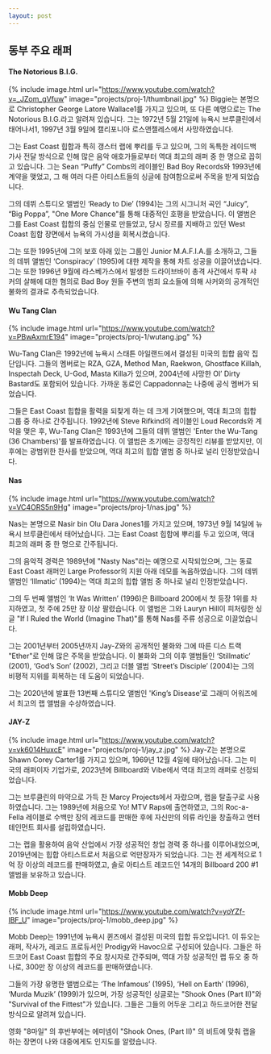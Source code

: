 ```yaml
---
layout: post
---
```

## 동부 주요 래퍼

#### The Notorious B.I.G.

{% include image.html url="https://www.youtube.com/watch?v=_JZom_gVfuw" image="projects/proj-1/thumbnail.jpg" %}
Biggie는 본명으로 Christopher George Latore Wallace1를 가지고 있으며, 또 다른 예명으로는 The Notorious B.I.G.라고 알려져 있습니다. 그는 1972년 5월 21일에 뉴욕시 브루클린에서 태어나서1, 1997년 3월 9일에 캘리포니아 로스앤젤레스에서 사망하였습니다.

그는 East Coast 힙합과 특히 갱스터 랩에 뿌리를 두고 있으며, 그의 독특한 레이드백 가사 전달 방식으로 인해 많은 음악 애호가들로부터 역대 최고의 래퍼 중 한 명으로 꼽히고 있습니다. 그는 Sean “Puffy” Combs의 레이블인 Bad Boy Records와 1993년에 계약을 맺었고, 그 해 여러 다른 아티스트들의 싱글에 참여함으로써 주목을 받게 되었습니다.

그의 데뷔 스튜디오 앨범인 ‘Ready to Die’ (1994)는 그의 시그니처 곡인 “Juicy”, “Big Poppa”, "One More Chance"를 통해 대중적인 호평을 받았습니다. 이 앨범은 그를 East Coast 힙합의 중심 인물로 만들었고, 당시 장르를 지배하고 있던 West Coast 힙합 장면에서 뉴욕의 가시성을 회복시켰습니다.

그는 또한 1995년에 그의 보호 아래 있는 그룹인 Junior M.A.F.I.A.를 소개하고, 그들의 데뷔 앨범인 ‘Conspiracy’ (1995)에 대한 제작을 통해 차트 성공을 이끌어냈습니다. 그는 또한 1996년 9월에 라스베가스에서 발생한 드라이브바이 총격 사건에서 투팍 샤커의 살해에 대한 혐의로 Bad Boy 원들 주변의 범죄 요소들에 의해 샤커와의 공개적인 불화의 결과로 추측되었습니다.

#### Wu Tang Clan

{% include image.html url="https://www.youtube.com/watch?v=PBwAxmrE194" image="projects/proj-1/wutang.jpg" %}

Wu-Tang Clan은 1992년에 뉴욕시 스태튼 아일랜드에서 결성된 미국의 힙합 음악 집단입니다. 그들의 멤버로는 RZA, GZA, Method Man, Raekwon, Ghostface Killah, Inspectah Deck, U-God, Masta Killa가 있으며, 2004년에 사망한 Ol’ Dirty Bastard도 포함되어 있습니다. 가까운 동료인 Cappadonna는 나중에 공식 멤버가 되었습니다.

그들은 East Coast 힙합을 활력을 되찾게 하는 데 크게 기여했으며, 역대 최고의 힙합 그룹 중 하나로 간주됩니다. 1992년에 Steve Rifkind의 레이블인 Loud Records와 계약을 맺은 후, Wu-Tang Clan은 1993년에 그들의 데뷔 앨범인 'Enter the Wu-Tang (36 Chambers)'를 발표하였습니다. 이 앨범은 초기에는 긍정적인 리뷰를 받았지만, 이후에는 광범위한 찬사를 받았으며, 역대 최고의 힙합 앨범 중 하나로 널리 인정받았습니다.

#### Nas

{% include image.html url="https://www.youtube.com/watch?v=VC4ORS5n9Hg" image="projects/proj-1/nas.jpg" %}

Nas는 본명으로 Nasir bin Olu Dara Jones1를 가지고 있으며, 1973년 9월 14일에 뉴욕시 브루클린에서 태어났습니다. 그는 East Coast 힙합에 뿌리를 두고 있으며, 역대 최고의 래퍼 중 한 명으로 간주됩니다.

그의 음악적 경력은 1989년에 "Nasty Nas"라는 예명으로 시작되었으며, 그는 동료 East Coast 래퍼인 Large Professor의 지원 아래 데모를 녹음하였습니다. 그의 데뷔 앨범인 ‘Illmatic’ (1994)는 역대 최고의 힙합 앨범 중 하나로 널리 인정받았습니다.

그의 두 번째 앨범인 ‘It Was Written’ (1996)은 Billboard 200에서 첫 등장 1위를 차지하였고, 첫 주에 25만 장 이상 팔렸습니다. 이 앨범은 그와 Lauryn Hill이 피처링한 싱글 "If I Ruled the World (Imagine That)"를 통해 Nas를 주류 성공으로 이끌었습니다.

그는 2001년부터 2005년까지 Jay-Z와의 공개적인 불화와 그에 따른 디스 트랙 "Ether"로 인해 많은 주목을 받았습니다. 이 불화와 그의 이후 앨범들인 ‘Stillmatic’ (2001), ‘God’s Son’ (2002), 그리고 더블 앨범 ‘Street’s Disciple’ (2004)는 그의 비평적 지위를 회복하는 데 도움이 되었습니다.

그는 2020년에 발표한 13번째 스튜디오 앨범인 'King’s Disease’로 그래미 어워즈에서 최고의 랩 앨범을 수상하였습니다.

#### JAY-Z

{% include image.html url="https://www.youtube.com/watch?v=vk6014HuxcE" image="projects/proj-1/jay_z.jpg" %}
Jay-Z는 본명으로 Shawn Corey Carter1를 가지고 있으며, 1969년 12월 4일에 태어났습니다. 그는 미국의 래퍼이자 기업가로, 2023년에 Billboard와 Vibe에서 역대 최고의 래퍼로 선정되었습니다.

그는 브루클린의 마약으로 가득 찬 Marcy Projects에서 자랐으며, 랩을 탈출구로 사용하였습니다. 그는 1989년에 처음으로 Yo! MTV Raps에 출연하였고, 그의 Roc-a-Fella 레이블로 수백만 장의 레코드를 판매한 후에 자신만의 의류 라인을 창출하고 엔터테인먼트 회사를 설립하였습니다.

그는 랩을 활용하여 음악 산업에서 가장 성공적인 창업 경력 중 하나를 이루어내었으며, 2019년에는 힙합 아티스트로서 처음으로 억만장자가 되었습니다. 그는 전 세계적으로 1억 장 이상의 레코드를 판매하였고, 솔로 아티스트 레코드인 14개의 Billboard 200 #1 앨범을 보유하고 있습니다.

#### Mobb Deep

{% include image.html url="https://www.youtube.com/watch?v=yoYZf-lBF_U" image="projects/proj-1/mobb_deep.jpg" %}

Mobb Deep는 1991년에 뉴욕시 퀸즈에서 결성된 미국의 힙합 듀오입니다1. 이 듀오는 래퍼, 작사가, 레코드 프로듀서인 Prodigy와 Havoc으로 구성되어 있습니다. 그들은 하드코어 East Coast 힙합의 주요 창시자로 간주되며, 역대 가장 성공적인 랩 듀오 중 하나로, 300만 장 이상의 레코드를 판매하였습니다.

그들의 가장 유명한 앨범으로는 ‘The Infamous’ (1995), ‘Hell on Earth’ (1996), ‘Murda Muzik’ (1999)가 있으며, 가장 성공적인 싱글로는 "Shook Ones (Part II)"와 "Survival of the Fittest"가 있습니다. 그들은 그들의 어두운 그리고 하드코어한 전달 방식으로 알려져 있습니다.

영화 "8마일" 의 후반부에는 에미넴이 "Shook Ones, (Part II)" 의 비트에 맞춰 랩을 하는 장면이 나와 대중에게도 인지도를 알렸습니다.
